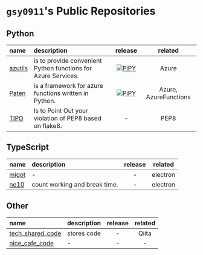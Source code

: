 # `gsy0911`'s Public Repositories

## Python

| name | description | release | related |
|:---|:---|:---:|:---:|
| [azutils](https://github.com/gsy0911/azutils) | is to provide convenient Python functions for Azure Services. | [![PiPY](https://img.shields.io/pypi/v/azutils.svg)](https://pypi.org/project/azutils/) | Azure |
| [Paten](https://github.com/gsy0911/paten) | is a framework for azure functions written in Python. | [![PiPY](https://img.shields.io/pypi/v/paten.svg)](https://pypi.org/project/paten/) | Azure, AzureFunctions |
| [TIPO](https://github.com/gsy0911/tipo) | Is to Point Out your violation of PEP8 based on flake8. | - | PEP8 |

## TypeScript

| name | description | release | related |
|:---|:---|:---:|:---:|
| [migot](https://github.com/gsy0911/migot) | - | - | electron |
| [ne10](https://github.com/gsy0911/ne10) | count working and break time. | - | electron |


## Other

| name | description | release | related |
|:---|:---|:---:|:---:|
| [tech_shared_code](https://github.com/gsy0911/tech_shared_code) | stores code | - | Qiita |
| [nice_cafe_code](https://github.com/gsy0911/nice_cafe_code) | - | - | - |
